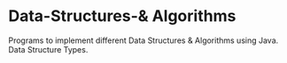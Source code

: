 # Data-Structures-& Algorithms
Programs to implement different Data Structures &amp; Algorithms using Java.<br/>
Data Structure Types.

